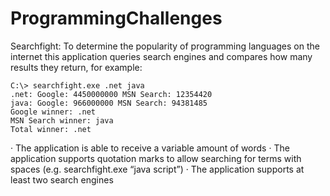 # ProgrammingChallenges

Searchfight:
To determine the popularity of programming languages on the internet this application queries search engines and compares how many results they return, for example:
 
    C:\> searchfight.exe .net java
    .net: Google: 4450000000 MSN Search: 12354420
    java: Google: 966000000 MSN Search: 94381485
    Google winner: .net
    MSN Search winner: java
    Total winner: .net
 
·         The application is able to receive a variable amount of words
·         The application supports quotation marks to allow searching for terms with spaces (e.g. searchfight.exe “java script”)
·         The application supports at least two search engines
